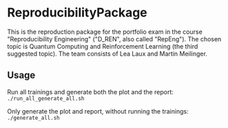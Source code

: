 # ReproducibilityPackage

This is the reproduction package for the portfolio exam in the course "Reproducibility Engineering" ("D_REN", also called "RepEng").
The chosen topic is Quantum Computing and Reinforcement Learning (the third suggested topic).
The team consists of Lea Laux and Martin Meilinger.


## Usage

Run all trainings and generate both the plot and the report:
``
./run_all_generate_all.sh
``

Only generate the plot and report, without running the trainings:
``
./generate_all.sh
``